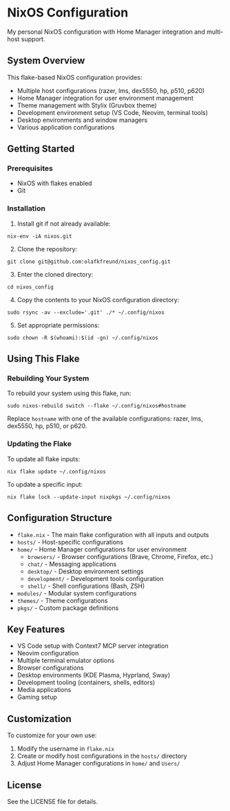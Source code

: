 # NixOS Configuration

My personal NixOS configuration with Home Manager integration and multi-host support.

## System Overview

This flake-based NixOS configuration provides:

- Multiple host configurations (razer, lms, dex5550, hp, p510, p620)
- Home Manager integration for user environment management
- Theme management with Stylix (Gruvbox theme)
- Development environment setup (VS Code, Neovim, terminal tools)
- Desktop environments and window managers
- Various application configurations

## Getting Started

### Prerequisites

- NixOS with flakes enabled
- Git

### Installation

1. Install git if not already available:

```shell
nix-env -iA nixos.git
```

2. Clone the repository:

```shell
git clone git@github.com:olafkfreund/nixos_config.git
```

3. Enter the cloned directory:

```shell
cd nixos_config
```

4. Copy the contents to your NixOS configuration directory:

```shell
sudo rsync -av --exclude='.git' ./* ~/.config/nixos
```

5. Set appropriate permissions:

```shell
sudo chown -R $(whoami):$(id -gn) ~/.config/nixos
```

## Using This Flake

### Rebuilding Your System

To rebuild your system using this flake, run:

```shell
sudo nixos-rebuild switch --flake ~/.config/nixos#hostname
```

Replace `hostname` with one of the available configurations: razer, lms, dex5550, hp, p510, or p620.

### Updating the Flake

To update all flake inputs:

```shell
nix flake update ~/.config/nixos
```

To update a specific input:

```shell
nix flake lock --update-input nixpkgs ~/.config/nixos
```

## Configuration Structure

- `flake.nix` - The main flake configuration with all inputs and outputs
- `hosts/` - Host-specific configurations
- `home/` - Home Manager configurations for user environment
  - `browsers/` - Browser configurations (Brave, Chrome, Firefox, etc.)
  - `chat/` - Messaging applications
  - `desktop/` - Desktop environment settings
  - `development/` - Development tools configuration
  - `shell/` - Shell configurations (Bash, ZSH)
- `modules/` - Modular system configurations
- `themes/` - Theme configurations
- `pkgs/` - Custom package definitions

## Key Features

- VS Code setup with Context7 MCP server integration
- Neovim configuration
- Multiple terminal emulator options
- Browser configurations
- Desktop environments (KDE Plasma, Hyprland, Sway)
- Development tooling (containers, shells, editors)
- Media applications
- Gaming setup

## Customization

To customize for your own use:

1. Modify the username in `flake.nix`
2. Create or modify host configurations in the `hosts/` directory
3. Adjust Home Manager configurations in `home/` and `Users/`

## License

See the LICENSE file for details.

